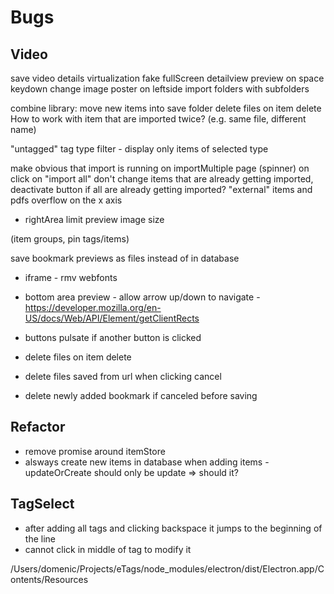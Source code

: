 # Bugs


## Video
save video details
virtualization
fake fullScreen
detailview preview on space keydown
change image poster on leftside
import folders with subfolders

combine library: move new items into save folder
delete files on item delete
How to work with item that are imported twice? (e.g. same file, different name)

"untagged" tag
type filter - display only items of selected type

make obvious that import is running on importMultiple page (spinner) on click on "import all" don't change items that are already getting imported, deactivate button if all are already getting imported?
"external" items and pdfs overflow on the x axis
* rightArea limit preview image size

(item groups, pin tags/items)

save bookmark previews as files instead of in database


* iframe - rmv webfonts
* bottom area preview - allow arrow up/down to navigate - https://developer.mozilla.org/en-US/docs/Web/API/Element/getClientRects

* buttons pulsate if another button is clicked

* delete files on item delete
* delete files saved from url when clicking cancel
* delete newly added bookmark if canceled before saving


## Refactor
* remove promise around itemStore
* alsways create new items in database when adding items - updateOrCreate should only be update => should it?

## TagSelect
* after adding all tags and clicking backspace it jumps to the beginning of the line
* cannot click in middle of tag to modify it



/Users/domenic/Projects/eTags/node_modules/electron/dist/Electron.app/Contents/Resources
